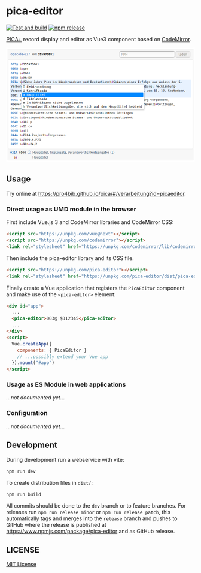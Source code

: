 # pica-editor

[![Test and build](https://github.com/gbv/pica-editor/workflows/Test%20and%20build/badge.svg)](https://github.com/gbv/pica-editor/actions?query=workflow%3A%22Test+and+build%22)
[![npm release](https://img.shields.io/npm/v/pica-editor)](https://www.npmjs.com/package/pica-editor)

[PICA+] record display and editor as Vue3 component based on [CodeMirror].

[CodeMirror]:https://codemirror.net/
[PICA+]: https://format.gbv.de/pica/plus

![Screenshot](docs/pica-editor-screenshot.png)

## Usage

Try online at <https://pro4bib.github.io/pica/#/verarbeitung?id=picaeditor>.

### Direct usage as UMD module in the browser

First include Vue.js 3 and CodeMirror libraries and CodeMirror CSS:

~~~html
<script src="https://unpkg.com/vue@next"></script>
<script src="https://unpkg.com/codemirror"></script>
<link rel="stylesheet" href="https://unpkg.com/codemirror/lib/codemirror.css">
~~~

Then include the pica-editor library and its CSS file.

~~~html
<script src="https://unpkg.com/pica-editor"></script>
<link rel="stylesheet" href="https://unpkg.com/pica-editor/dist/pica-editor.css">
~~~

Finally create a Vue application that registers the `PicaEditor` component and make
use of the `<pica-editor>` element:

~~~html
<div id="app">
  ...
  <pica-editor>003@ $012345</pica-editor>
  ...
</div>
<script>
  Vue.createApp({
    components: { PicaEditor }
    // ...possibly extend your Vue app
  }).mount("#app")
</script>
~~~

### Usage as ES Module in web applications

*...not documented yet...*

### Configuration

*...not documented yet...*

## Development

During development run a webservice with vite:

~~~
npm run dev
~~~

To create distribution files in `dist/`:

~~~
npm run build
~~~

All commits should be done to the `dev` branch or to feature branches. For releases run `npm run release minor` or `npm run release patch`, this automatically tags and merges into the `release` branch and pushes to GitHub where the release is published at <https://www.npmjs.com/package/pica-editor> and as GitHub release.

## LICENSE

[MIT License](LICENSE)
